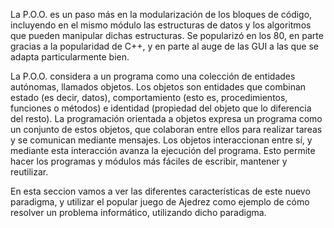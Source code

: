 La P.O.O. es un paso más en la modularización de los bloques de código, incluyendo en el mismo módulo las estructuras de datos y los algoritmos que pueden manipular dichas estructuras. Se popularizó en los 80, en parte gracias a la popularidad de C++, y en parte al auge de las GUI a las que se adapta particularmente bien. 

La P.O.O. considera a un programa como una colección de entidades autónomas, llamados objetos. Los objetos son entidades que combinan estado (es decir, datos), comportamiento (esto es, procedimientos, funciones o métodos) e identidad (propiedad del objeto que lo diferencia del resto). La programación orientada a objetos expresa un programa como un conjunto de estos objetos, que colaboran entre ellos para realizar tareas y se comunican mediante mensajes. Los objetos interaccionan entre sí, y mediante esta interacción avanza la ejecución del programa. Esto permite hacer los programas y módulos más fáciles de escribir, mantener y reutilizar. 

En esta seccion vamos a ver las diferentes características de este nuevo paradigma, y utilizar el popular juego de Ajedrez como ejemplo de cómo resolver un problema informático, utilizando dicho paradigma. 

 